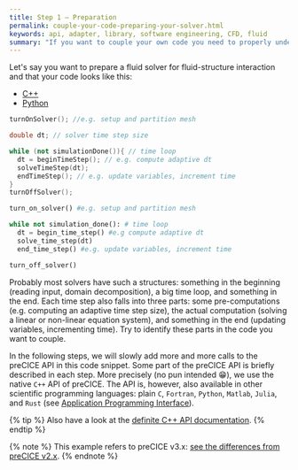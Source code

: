 ```yaml
---
title: Step 1 – Preparation
permalink: couple-your-code-preparing-your-solver.html
keywords: api, adapter, library, software engineering, CFD, fluid
summary: "If you want to couple your own code you need to properly understand it. That is why, in this first step, we have a look at your own code. We discuss what you need to do to prepare the code for coupling."
---
```


Let's say you want to prepare a fluid solver for fluid-structure interaction and that your code looks like this:

<ul id="apiTabs" class="nav nav-tabs">
    <li class="active"><a href="#cpp" data-toggle="tab">C++</a></li>
    <li><a href="#python" data-toggle="tab">Python</a></li>
</ul>
<div class="tab-content">
  <div role="tabpanel" class="tab-pane active" id="cpp" markdown="1">

```cpp
turnOnSolver(); //e.g. setup and partition mesh

double dt; // solver time step size

while (not simulationDone()){ // time loop
  dt = beginTimeStep(); // e.g. compute adaptive dt
  solveTimeStep(dt);
  endTimeStep(); // e.g. update variables, increment time
}
turnOffSolver();

```

</div>
<div role="tabpanel" class="tab-pane" id="python" markdown="1">

```python
turn_on_solver() #e.g. setup and partition mesh

while not simulation_done(): # time loop
  dt = begin_time_step() #e.g compute adaptive dt
  solve_time_step(dt)
  end_time_step() #e.g. update variables, increment time

turn_off_solver()
```

</div>
</div>
Probably most solvers have such a structures: something in the beginning (reading input, domain decomposition), a big time loop, and something in the end. Each time step also falls into three parts: some pre-computations (e.g. computing an adaptive time step size), the actual computation (solving a linear or non-linear equation system), and something in the end (updating variables, incrementing time). Try to identify these parts in the code you want to couple.

In the following steps, we will slowly add more and more calls to the preCICE API in this code snippet. Some part of the preCICE API is briefly described in each step. More precisely (no pun intended :grin:), we use the native `C++` API of preCICE. The API is, however, also available in other scientific programming languages: plain `C`, `Fortran`, `Python`, `Matlab`, `Julia`, and `Rust` (see [Application Programming Interface](couple-your-code-api)).

{% tip %}
Also have a look at the [definite C++ API documentation](https://precice.org/doxygen/main/classprecice_1_1Participant.html).
{% endtip %}

{% note %}
This example refers to preCICE v3.x: [see the differences from preCICE v2.x](couple-your-code-porting-v2-3.html).
{% endnote %}
